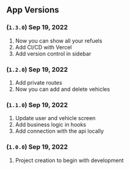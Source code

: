 ## App Versions

### (`1.3.0`) Sep 19, 2022
1. Now you can show all your refuels
2. Add CI/CD with Vercel
3. Add version control in sidebar

### (`1.2.0`) Sep 19, 2022
1. Add private routes
2. Now you can add and delete vehicles

### (`1.1.0`) Sep 19, 2022
1. Update user and vehicle screen
2. Add business logic in hooks
3. Add connection with the api locally

### (`1.0.0`) Sep 19, 2022
1. Project creation to begin with development